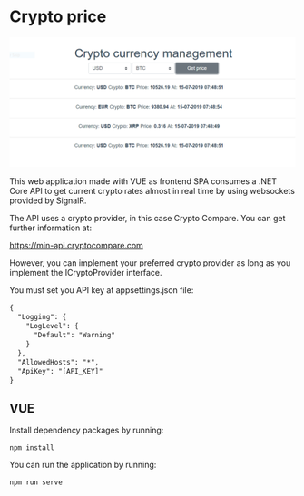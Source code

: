 # Crypto price

![Main](images/main.PNG)

This web application made with VUE as frontend SPA consumes a .NET Core API to get current crypto rates almost in real time by using websockets provided by SignalR.

The API uses a crypto provider, in this case Crypto Compare. You can get further information at:

https://min-api.cryptocompare.com

However, you can implement your preferred crypto provider as long as you implement the ICryptoProvider interface.

You must set you API key at appsettings.json file:

```
{
  "Logging": {
    "LogLevel": {
      "Default": "Warning"
    }
  },
  "AllowedHosts": "*",
  "ApiKey": "[API_KEY]"
}
```

## VUE

Install dependency packages by running:
```
npm install
```

You can run the application by running:
```
npm run serve
```